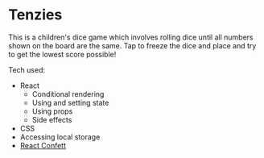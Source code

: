 # Tenzies

This is a children's dice game which involves rolling dice until all numbers shown on the board are the same. Tap to freeze the dice and place and try to get the lowest score possible!

Tech used: 
- React
    * Conditional rendering
    * Using and setting state
    * Using props
    * Side effects
- CSS
- Accessing local storage
- [React Confett](https://github.com/alampros/react-confetti)
